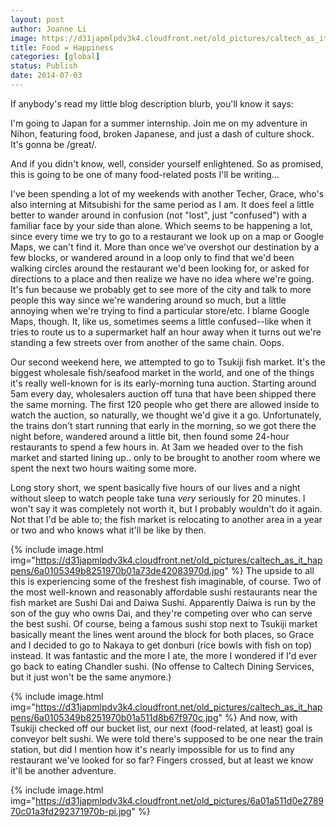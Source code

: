 ```yaml
---
layout: post
author: Joanne Li
image: https://d31japmlpdv3k4.cloudfront.net/old_pictures/caltech_as_it_happens/6a0105349b8251970b01a511d8b73d970c.jpg
title: Food = Happiness
categories: [global]
status: Publish
date: 2014-07-03
---
```


If anybody's read my little blog description blurb, you'll know it says:

I'm going to Japan for a summer internship. Join me on my adventure in Nihon, featuring food, broken Japanese, and just a dash of culture shock. It's gonna be /great/.


And if you didn't know, well, consider yourself enlightened. So as promised, this is going to be one of many food-related posts I'll be writing...

I've been spending a lot of my weekends with another Techer, Grace, who's also interning at Mitsubishi for the same period as I am. It does feel a little better to wander around in confusion (not "lost", just "confused") with a familiar face by your side than alone. Which seems to be happening a lot, since every time we try to go to a restaurant we look up on a map or Google Maps, we can't find it. More than once we've overshot our destination by a few blocks, or wandered around in a loop only to find that we'd been walking circles around the restaurant we'd been looking for, or asked for directions to a place and then realize we have no idea where we're going. It's fun because we probably get to see more of the city and talk to more people this way since we're wandering around so much, but a little annoying when we're trying to find a particular store/etc. I blame Google Maps, though. It, like us, sometimes seems a little confused--like when it tries to route us to a supermarket half an hour away when it turns out we're standing a few streets over from another of the same chain. Oops.

Our second weekend here, we attempted to go to Tsukiji fish market. It's the biggest wholesale fish/seafood market in the world, and one of the things it's really well-known for is its early-morning tuna auction. Starting around 5am every day, wholesalers auction off tuna that have been shipped there the same morning. The first 120 people who get there are allowed inside to watch the auction, so naturally, we thought we'd give it a go. Unfortunately, the trains don't start running that early in the morning, so we got there the night before, wandered around a little bit, then found some 24-hour restaurants to spend a few hours in. At 3am we headed over to the fish market and started lining up.. only to be brought to another room where we spent the next two hours waiting some more.

Long story short, we spent basically five hours of our lives and a night without sleep to watch people take tuna *very* seriously for 20 minutes. I won't say it was completely not worth it, but I probably wouldn't do it again. Not that I'd be able to; the fish market is relocating to another area in a year or two and who knows what it'll be like by then.


{% include image.html img="https://d31japmlpdv3k4.cloudfront.net/old_pictures/caltech_as_it_happens/6a0105349b8251970b01a73de42083970d.jpg" %}
The upside to all this is experiencing some of the freshest fish imaginable, of course. Two of the most well-known and reasonably affordable sushi restaurants near the fish market are Sushi Dai and Daiwa Sushi. Apparently Daiwa is run by the son of the guy who owns Dai, and they're competing over who can serve the best sushi. Of course, being a famous sushi stop next to Tsukiji market basically meant the lines went around the block for both places, so Grace and I decided to go to Nakaya to get donburi (rice bowls with fish on top) instead. It was fantastic and the more I ate, the more I wondered if I'd ever go back to eating Chandler sushi. (No offense to Caltech Dining Services, but it just won't be the same anymore.)


{% include image.html img="https://d31japmlpdv3k4.cloudfront.net/old_pictures/caltech_as_it_happens/6a0105349b8251970b01a511d8b67f970c.jpg" %}
And now, with Tsukiji checked off our bucket list, our next (food-related, at least) goal is conveyor belt sushi. We were told there's supposed to be one near the train station, but did I mention how it's nearly impossible for us to find any restaurant we've looked for so far? Fingers crossed, but at least we know it'll be another adventure.


{% include image.html img="https://d31japmlpdv3k4.cloudfront.net/old_pictures/6a01a511d0e278970c01a3fd292371970b-pi.jpg" %}
